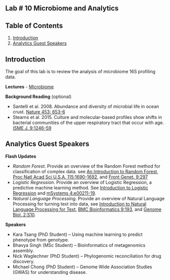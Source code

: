 ## Lab # 10 Microbiome and Analytics

## Table of Contents
1. [Introduction](#intro)
2. [Analytics Guest Speakers](#speakers)

<a name="intro"></a>
## Introduction

The goal of this lab is to review the analysis of microbiome 16S profiling data.

**Lectures** - [Microbiome](https://github.com/agmcarthur/Biochem-3BP3/blob/master/Lectures/Lecture%209%20-%20Microbiome.pptx)

**Background Reading** (optional)
* Santelli et al. 2008. Abundance and diversity of microbial life in ocean crust. [Nature 453: 653-6](https://www.ncbi.nlm.nih.gov/pubmed/?term=18509444)
* Stearns et al. 2015. Culture and molecular-based profiles show shifts in bacterial communities of the upper respiratory tract that occur with age. [ISME J. 9:1246-59](https://www.ncbi.nlm.nih.gov/pubmed/?term=25575312)

<a name="speakers"></a>
## Analytics Guest Speakers

**Flash Updates**
* *Random Forest*. Provide an overview of the Random Forest method for classification of complex data. see [An Introduction to Random Forest](https://towardsdatascience.com/random-forest-3a55c3aca46d), [Proc Natl Acad Sci U.S.A. 115:1690-1692](https://www.ncbi.nlm.nih.gov/pubmed/?term=29440440), and [Front Genet. 9:297](https://www.ncbi.nlm.nih.gov/pubmed/?term=30123241)
* *Logistic Regression*. Provide an overview of Logistic Regression, a predictive machine learning method. See [Introduction to Logistic Regression](https://towardsdatascience.com/introduction-to-logistic-regression-66248243c148) and [mSystems 4:e00211-19](https://www.ncbi.nlm.nih.gov/pubmed/?term=31387929).
* *Natural Language Processing*. Provide an overview of Natural Language Processing for turning text into data, see [Introduction to Natural Language Processing for Text](https://towardsdatascience.com/introduction-to-natural-language-processing-for-text-df845750fb63), [BMC Bioinformatics 9:193](https://www.ncbi.nlm.nih.gov/pubmed/?term=18410678), and [Genome Biol. 2:S10](https://www.ncbi.nlm.nih.gov/pubmed/?term=18834488).

**Speakers**
* Kara Tsang (PhD Student) – Using machine learning to predict phenotype from genotype.
* Bhavya Singh (MSc Student) – Bioinformatics of metagenomics assembly.
* Nick Waglechner (PhD Student) – Phylogenomic reconciliation for drug discovery.
* Michael Chong (PhD Student) – Genome Wide Association Studies (GWAS) for understanding disease.
